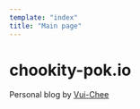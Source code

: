 ```yaml
---
template: "index"
title: "Main page"
---
```


# chookity-pok.io

Personal blog by [Vui-Chee](https://github.com/Vui-Chee/)
